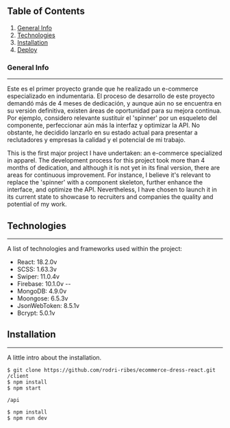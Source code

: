 ## Table of Contents
1. [General Info](#general-info)
2. [Technologies](#technologies)
3. [Installation](#installation)
4. [Deploy](https://ecommerce-react-client-jade.vercel.app/)

### General Info
***

Este es el primer proyecto grande que he realizado un e-commerce especializado en indumentaria. El proceso de desarrollo de este proyecto demandó más de 4 meses de dedicación, y aunque aún no se encuentra en su versión definitiva, existen áreas de oportunidad para su mejora continua. Por ejemplo, considero relevante sustituir el 'spinner' por un esqueleto del componente, perfeccionar aún más la interfaz y optimizar la API. No obstante, he decidido lanzarlo en su estado actual para presentar a reclutadores y empresas la calidad y el potencial de mi trabajo.

This is the first major project I have undertaken: an e-commerce specialized in apparel. The development process for this project took more than 4 months of dedication, and although it is not yet in its final version, there are areas for continuous improvement. For instance, I believe it's relevant to replace the 'spinner' with a component skeleton, further enhance the interface, and optimize the API. Nevertheless, I have chosen to launch it in its current state to showcase to recruiters and companies the quality and potential of my work.

## Technologies
***
A list of technologies and frameworks used within the project:

* React: 18.2.0v
* SCSS: 1.63.3v
* Swiper: 11.0.4v
* Firebase: 10.1.0v
--
* MongoDB: 4.9.0v
* Moongose: 6.5.3v
* JsonWebToken: 8.5.1v
* Bcrypt: 5.0.1v


## Installation
***
A little intro about the installation. 
```
$ git clone https://github.com/rodri-ribes/ecommerce-dress-react.git
/client
$ npm install
$ npm start

/api

$ npm install
$ npm run dev

```
